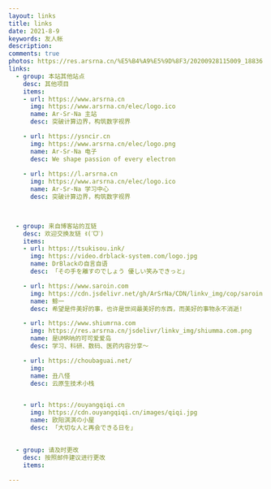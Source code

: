 ```yaml
---
layout: links
title: links
date: 2021-8-9
keywords: 友人帐
description: 
comments: true
photos: https://res.arsrna.cn/%E5%B4%A9%E5%9D%8F3/20200928115009_18836.jpg_optimization.png_web
links:
  - group: 本站其他站点
    desc: 其他项目
    items:
    - url: https://www.arsrna.cn
      img: https://www.arsrna.cn/elec/logo.ico
      name: Ar-Sr-Na 主站
      desc: 突破计算边界，构筑数字视界

    - url: https://ysncir.cn
      img: https://www.arsrna.cn/elec/logo.png
      name: Ar-Sr-Na 电子
      desc: We shape passion of every electron
    
    - url: https://l.arsrna.cn
      img: https://www.arsrna.cn/elec/logo.ico
      name: Ar-Sr-Na 学习中心
      desc: 突破计算边界，构筑数字视界


  
  - group: 来自博客站的互链
    desc: 欢迎交换友链 ꉂ(ˊᗜˋ)
    items:
    - url: https://tsukisou.ink/
      img: https://video.drblack-system.com/logo.jpg
      name: DrBlackの自言自语
      desc: 「その手を離すのでしょう 優しい笑みできっと」

    - url: https://www.saroin.com
      img: https://cdn.jsdelivr.net/gh/ArSrNa/CDN/linkv_img/cop/saroin.com.webp
      name: 鲸一
      desc: 希望是件美好的事，也许是世间最美好的东西，而美好的事物永不消逝!

    - url: https://www.shiumrna.com
      img: https://res.arsrna.cn/jsdelivr/linkv_img/shiumma.com.png
      name: 是UMR呐的可可爱爱岛
      desc: 学习、科研、数码、医药内容分享～

    - url: https://choubaguai.net/
      img: 
      name: 丑八怪
      desc: 云原生技术小栈


    - url: https://ouyangqiqi.cn
      img: https://cdn.ouyangqiqi.cn/images/qiqi.jpg
      name: 欧阳淇淇の小屋
      desc: 「大切な人と再会できる日を」

    
  - group: 请及时更改
    desc: 按照邮件建议进行更改
    items:
    
---
```

